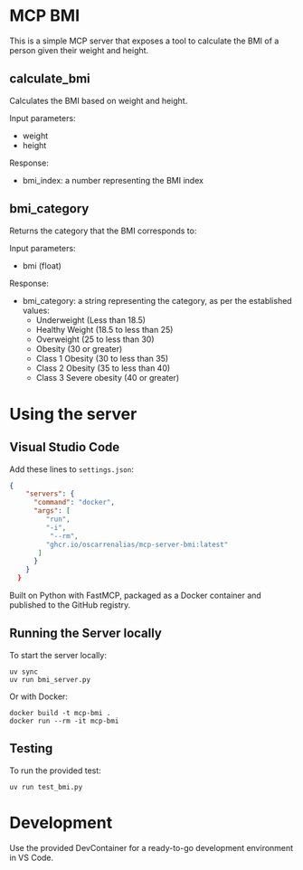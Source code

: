 # MCP BMI 

This is a simple MCP server that exposes a tool to calculate the BMI of a person given their weight and height.

## calculate_bmi
Calculates the BMI based on weight and height.

Input parameters:
- weight
- height

Response:
- bmi_index: a number representing the BMI index

## bmi_category
Returns the category that the BMI corresponds to:

Input parameters:
- bmi (float)

Response:
- bmi_category: a string representing the category, as per the established values:
    - Underweight (Less than 18.5)
    - Healthy Weight (18.5 to less than 25)
    - Overweight (25 to less than 30)
    - Obesity (30 or greater)
    - Class 1 Obesity (30 to less than 35)
    - Class 2 Obesity (35 to less than 40)
    - Class 3 Severe obesity (40 or greater)

# Using the server

## Visual Studio Code

Add these lines to ```settings.json```:

```json
{
    "servers": {
      "command": "docker",
      "args": [
         "run",
         "-i",
          "--rm",
         "ghcr.io/oscarrenalias/mcp-server-bmi:latest"
       ]
      }
    }
  }
```


Built on Python with FastMCP, packaged as a Docker container and published to the GitHub registry.

## Running the Server locally

To start the server locally:

```
uv sync
uv run bmi_server.py
```

Or with Docker:

```
docker build -t mcp-bmi .
docker run --rm -it mcp-bmi
```

## Testing

To run the provided test:

```
uv run test_bmi.py
```

# Development

Use the provided DevContainer for a ready-to-go development environment in VS Code.

